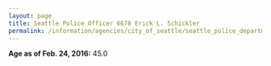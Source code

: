 ```yaml
---
layout: page
title: Seattle Police Officer 6678 Erick L. Schickler
permalink: /information/agencies/city_of_seattle/seattle_police_department/copbook/6678/
---
```


**Age as of Feb. 24, 2016:** 45.0

